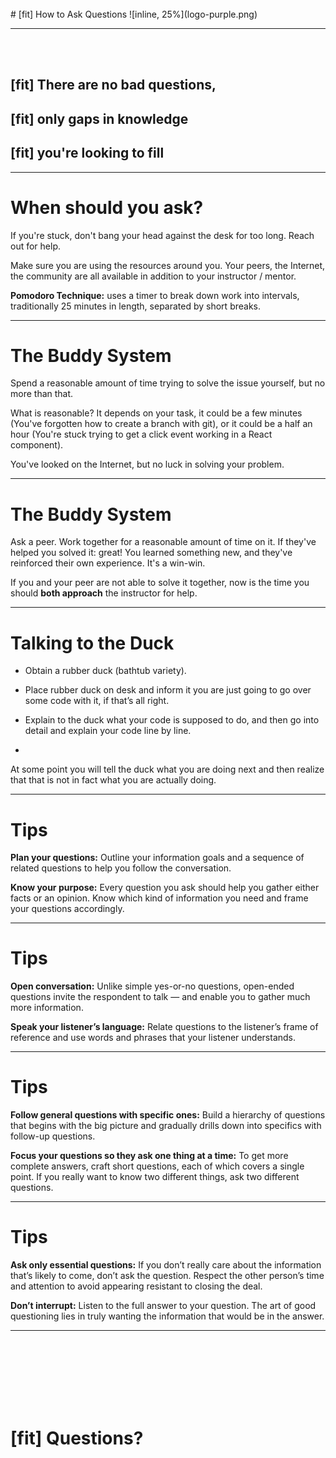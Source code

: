 <br>
# [fit] How to Ask Questions
![inline, 25%](logo-purple.png) 

---
<br><br>

## [fit] There are no bad questions, 
## [fit] only gaps in knowledge 
## [fit] you're looking to fill

---
# When should you ask?

If you're stuck, don't bang your head against the desk for too long. Reach out for help.

Make sure you are using the resources around you. Your peers, the Internet, the community are all available in addition to your instructor / mentor.

**Pomodoro Technique:** uses a timer to break down work into intervals, traditionally 25 minutes in length, separated by short breaks.

---

# The Buddy System


Spend a reasonable amount of time trying to solve the issue yourself, but no more than that. 

What is reasonable? It depends on your task, it could be a few minutes (You've forgotten how to create a branch with git), or it could be a half an hour (You're stuck trying to get a click event working in a React component).

You've looked on the Internet, but no luck in solving your problem.

---

# The Buddy System

Ask a peer. Work together for a reasonable amount of time on it. If they've helped you solved it: great! You learned something new, and they've reinforced their own experience. It's a win-win.

If you and your peer are not able to solve it together, now is the time you should **both approach** the instructor for help.

---

# Talking to the Duck

- Obtain a rubber duck (bathtub variety).

- Place rubber duck on desk and inform it you are just going to go over some code with it, if that’s all right.

- Explain to the duck what your code is supposed to do, and then go into detail and explain your code line by line.

- 
At some point you will tell the duck what you are doing next and then realize that that is not in fact what you are actually doing.

---

# Tips

**Plan your questions:** Outline your information goals and a sequence of related questions to help you follow the conversation.

**Know your purpose:** Every question you ask should help you gather either facts or an opinion. Know which kind of information you need and frame your questions accordingly.

---
# Tips

**Open conversation:** Unlike simple yes-or-no questions, open-ended questions invite the respondent to talk — and enable you to gather much more information. 

**Speak your listener’s language:** Relate questions to the listener’s frame of reference and use words and phrases that your listener understands. 

---
# Tips

**Follow general questions with specific ones:** Build a hierarchy of questions that begins with the big picture and gradually drills down into specifics with follow-up questions.

**Focus your questions so they ask one thing at a time:** To get more complete answers, craft short questions, each of which covers a single point. If you really want to know two different things, ask two different questions.

---
# Tips

**Ask only essential questions:** If you don’t really care about the information that’s likely to come, don’t ask the question. Respect the other person’s time and attention to avoid appearing resistant to closing the deal.

**Don’t interrupt:** Listen to the full answer to your question. The art of good questioning lies in truly wanting the information that would be in the answer.

---
<br><br><br><br><br><br>
# [fit] Questions?
